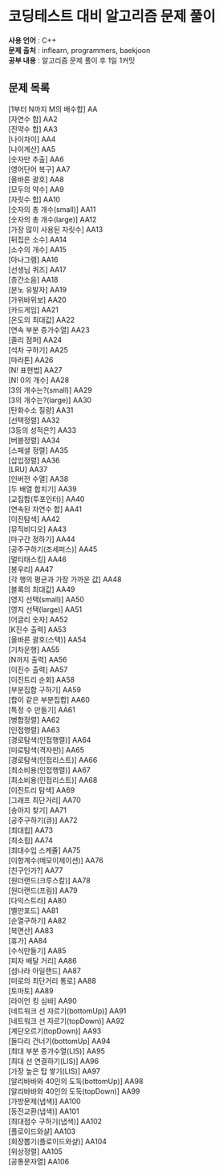 # 코딩테스트 대비 알고리즘 문제 풀이  

**사용 언어** : C++  
**문제 출처** : inflearn, programmers, baekjoon  
**공부 내용** : 알고리즘 문제 풀이 후 1일 1커밋  

## 문제 목록  

[1부터 N까지 M의 배수합] AA  
[자연수 합] AA2  
[진약수 합] AA3  
[나이차이] AA4  
[나이계산] AA5  
[숫자만 추출] AA6  
[영어단어 복구] AA7  
[올바른 괄호] AA8  
[모두의 약수] AA9  
[자릿수 합] AA10  
[숫자의 총 개수(small)] AA11  
[숫자의 총 개수(large)] AA12  
[가장 많이 사용된 자릿수] AA13  
[뒤집은 소수] AA14  
[소수의 개수] AA15  
[아나그램] AA16  
[선생님 퀴즈] AA17  
[층간소음] AA18  
[분노 유발자] AA19  
[가위바위보] AA20  
[카드게임] AA21  
[온도의 최대값] AA22  
[연속 부분 증가수열] AA23  
[졸리 점퍼] AA24  
[석차 구하기] AA25  
[마라톤] AA26  
[N! 표현법] AA27  
[N! 0의 개수] AA28  
[3의 개수는?(small)] AA29  
[3의 개수는?(large)] AA30  
[탄화수소 질량] AA31  
[선택정렬] AA32  
[3등의 성적은?] AA33  
[버블정렬] AA34  
[스페셜 정렬] AA35  
[삽입정렬] AA36  
[LRU] AA37  
[인버전 수열] AA38  
[두 배열 합치기] AA39  
[교집합(투포인터)] AA40  
[연속된 자연수 합] AA41  
[이진탐색] AA42  
[뮤직비디오] AA43  
[마구간 정하기] AA44  
[공주구하기(조세퍼스)] AA45  
[멀티태스킹] AA46  
[봉우리] AA47  
[각 행의 평균과 가장 가까운 값] AA48  
[블록의 최대값] AA49  
[영지 선택(small)] AA50  
[영지 선택(large)] AA51  
[어글리 숫자] AA52  
[K진수 출력] AA53  
[올바른 괄호(스택)] AA54  
[기차운행] AA55  
[N까지 출력] AA56  
[이진수 출력] AA57  
[이진트리 순회] AA58  
[부분집합 구하기] AA59  
[합이 같은 부분집합] AA60  
[특정 수 만들기] AA61  
[병합정렬] AA62  
[인접행렬] AA63  
[경로탐색(인접행렬)] AA64  
[미로탐색(격자판)] AA65  
[경로탐색(인접리스트)] AA66  
[최소비용(인접행렬)] AA67  
[최소비용(인접리스트)] AA68  
[이진트리 탐색] AA69  
[그래프 최단거리] AA70  
[송아지 찾기] AA71  
[공주구하기(큐)] AA72  
[최대힙] AA73  
[최소힙] AA74  
[최대수입 스케쥴] AA75  
[이항계수(메모이제이션)] AA76  
[친구인가?] AA77  
[원더랜드(크루스칼)] AA78  
[원더랜드(프림)] AA79  
[다익스트라] AA80  
[벨만포드] AA81  
[순열구하기] AA82  
[복면산] AA83  
[휴가] AA84  
[수식만들기] AA85  
[피자 배달 거리] AA86  
[섬나라 아일랜드] AA87  
[미로의 최단거리 통로] AA88  
[토마토] AA89  
[라이언 킹 심바] AA90  
[네트워크 선 자르기(bottomUp)] AA91  
[네트워크 선 자르기(topDown)] AA92  
[계단오르기(topDown)] AA93  
[돌다리 건너기(bottomUp] AA94  
[최대 부분 증가수열(LIS)] AA95  
[최대 선 연결하기(LIS)] AA96  
[가장 높은 탑 쌓기(LIS)] AA97  
[알리바바와 40인의 도둑(bottomUp)] AA98  
[알리바바와 40인의 도둑(topDown)] AA99  
[가방문제(냅색)] AA100  
[동전교환(냅색)] AA101  
[최대점수 구하기(냅색)] AA102  
[플로이드와샬] AA103  
[회장뽑기(플로이드와샬)] AA104  
[위상정렬] AA105  
[공통문자열] AA106  